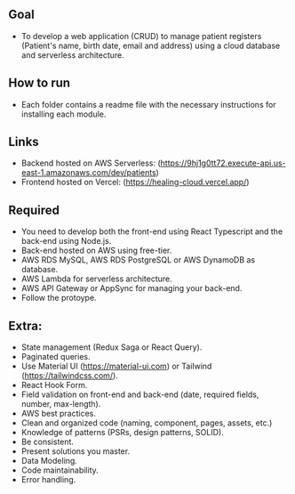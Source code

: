 ## Goal

- To develop a web application (CRUD) to manage patient registers (Patient's name, birth date, email and address) using a cloud database and serverless architecture.

## How to run

- Each folder contains a readme file with the necessary instructions for installing each module.

## Links

- Backend hosted on AWS Serverless: (https://9hj1g0tt72.execute-api.us-east-1.amazonaws.com/dev/patients)
- Frontend hosted on Vercel: (https://healing-cloud.vercel.app/)

## Required

- You need to develop both the front-end using React Typescript and the back-end using Node.js.
- Back-end hosted on AWS using free-tier.
- AWS RDS MySQL, AWS RDS PostgreSQL or AWS DynamoDB as database.
- AWS Lambda for serverless architecture.
- AWS API Gateway or AppSync for managing your back-end.
- Follow the protoype.

## Extra:

- State management (Redux Saga or React Query).
- Paginated queries.
- Use Material UI (https://material-ui.com) or Tailwind (https://tailwindcss.com/).
- React Hook Form.
- Field validation on front-end and back-end (date, required fields, number, max-length).
- AWS best practices.
- Clean and organized code (naming, component, pages, assets, etc.)
- Knowledge of patterns (PSRs, design patterns, SOLID).
- Be consistent.
- Present solutions you master.
- Data Modeling.
- Code maintainability.
- Error handling.
